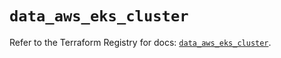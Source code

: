 # `data_aws_eks_cluster`

Refer to the Terraform Registry for docs: [`data_aws_eks_cluster`](https://registry.terraform.io/providers/hashicorp/aws/6.5.0/docs/data-sources/eks_cluster).
